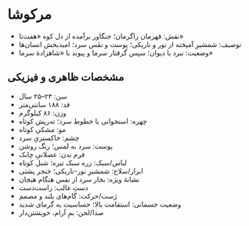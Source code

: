 # مرکوشا

- نقش: قهرمان زاگرمان؛ جنگاور برآمده از دل کوه «هفت‌تا»
- توصیف: شمشیرِ آمیخته از نور و تاریکی؛ پوست و نفَس سرد؛ امیدبخش انسان‌ها
- وضعیت: نبرد با دیوان؛ سپس گرفتار سرما و پیوند با «شاهزادهٔ سرما»

## مشخصات ظاهری و فیزیکی
- سن: ۲۳–۲۵ سال
- قد: ۱۸۸ سانتی‌متر
- وزن: ۸۶ کیلوگرم
- چهره: استخوانی با خطوط سرد؛ ته‌ریش کوتاه
- مو: مشکیِ کوتاه
- چشم: خاکستریِ سرد
- پوست: سرد به لمس؛ رنگ روشن
- فرم بدن: عضلانیِ چابک
- لباس/سبک: زره سبک تیره؛ شنل کوتاه
- ابزار/سلاح: شمشیرِ نور-تاریکی؛ خنجر پشتی
- نشانهٔ ویژه: بخار سرد از نفس هنگام هیجان
- دستِ غالب: راست‌دست
- ژست/حرکت: گام‌های بلند و مصمم
- وضعیت جسمانی: استقامت بالا؛ حساسیت به گرمای شدید
- صدا/لحن: بمِ آرام، خویشتن‌دار
